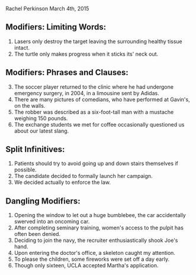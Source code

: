 Rachel Perkinson
March 4th, 2015
## Modifiers: Limiting Words:

1. Lasers only destroy the target leaving the surrounding healthy tissue intact.
2. The turtle only makes progress when it sticks its' neck out.

## Modifiers: Phrases and Clauses:

3. The soccer player returned to the clinic where he had undergone emergency surgery, in 2004, in a limousine sent by Adidas.
4. There are many pictures of comedians, who have performed at Gavin's, on the walls.
5. The robber was described as a six-foot-tall man with a mustache weighing 150 pounds.
6. The exchange students we met for coffee occasionally questioned us about our latest slang.

## Split Infinitives:

1. Patients should try to avoid going up and down stairs themselves if possible.
2. The candidate decided to formally launch her campaign.
3. We decided actually to enforce the law.

## Dangling Modifiers:

1. Opening the window to let out a huge bumblebee, the car accidentally swerved into an oncoming car.
2. After completing seminary training, women's access to the pulpit has often been denied.
3. Deciding to join the navy, the recruiter enthusiastically shook Joe's hand.
4. Upon entering the doctor's office, a skeleton caught my attention.
5. To please the children, some fireworks were set off a day early.
6. Though only sixteen, UCLA accepted Martha's application.